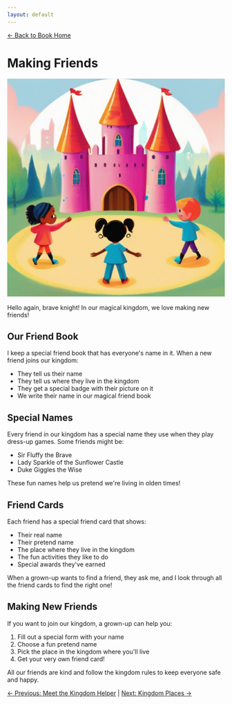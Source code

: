 ```yaml
---
layout: default
---
```

[← Back to Book Home](index.md)

# Making Friends

![Children holding hands in a circle around a castle](assets/images/children_holding_hands.png)

Hello again, brave knight! In our magical kingdom, we love making new friends!

## Our Friend Book

I keep a special friend book that has everyone's name in it. When a new friend joins our kingdom:

* They tell us their name
* They tell us where they live in the kingdom
* They get a special badge with their picture on it
* We write their name in our magical friend book

## Special Names

Every friend in our kingdom has a special name they use when they play dress-up games. Some friends might be:

* Sir Fluffy the Brave
* Lady Sparkle of the Sunflower Castle
* Duke Giggles the Wise

These fun names help us pretend we're living in olden times!

## Friend Cards

Each friend has a special friend card that shows:

* Their real name
* Their pretend name
* The place where they live in the kingdom
* The fun activities they like to do
* Special awards they've earned

When a grown-up wants to find a friend, they ask me, and I look through all the friend cards to find the right one!

## Making New Friends

If you want to join our kingdom, a grown-up can help you:

1. Fill out a special form with your name
2. Choose a fun pretend name
3. Pick the place in the kingdom where you'll live
4. Get your very own friend card!

All our friends are kind and follow the kingdom rules to keep everyone safe and happy.

[← Previous: Meet the Kingdom Helper](1-meet-the-helper.md) | [Next: Kingdom Places →](3-kingdom-places.md)